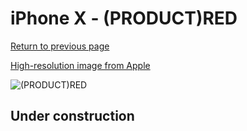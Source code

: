 # iPhone X - (PRODUCT)RED

[Return to previous page](/iphone_x)

[High-resolution image from Apple](https://store.storeimages.cdn-apple.com/8756/as-images.apple.com/is/MQTE2?wid=4500&hei=4500&fmt=png)

<div style="width: 500px"><img src="/almost_uncompressed/MQTE2.webp" alt="(PRODUCT)RED"></div>

## Under construction

